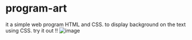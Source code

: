# program-art
it a simple web program HTML and CSS. to display background on the text using CSS. try it out !!
![image](https://user-images.githubusercontent.com/71076716/213752027-3c29b013-3caa-4d28-abfa-3ae6b9230d31.png)
